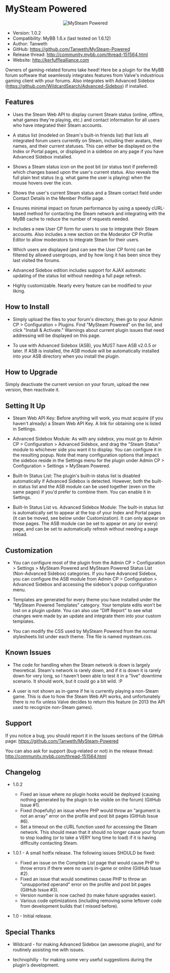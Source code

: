 MySteam Powered
========

<p align="center">
  <img title="MySteam Powered" alt="MySteam Powered" src="http://kerfufflealliance.com/pictures/mysteam/logo_mysteam.jpg" />
</p>

* Version: 1.0.2
* Compatibility: MyBB 1.6.x (last tested on 1.6.12)
* Author: Tanweth
* GitHub: https://github.com/Tanweth/MySteam-Powered
* Release thread: http://community.mybb.com/thread-151564.html
* Website: http://kerfufflealliance.com

Owners of gaming-related forums take heed! Here be a plugin for the MyBB forum software that seamlessly integrates features from Valve's industrious gaming client with your forums. Also integrates with Advanced Sidebox (https://github.com/WildcardSearch/Advanced-Sidebox) if installed.

## Features

* Uses the Steam Web API to display current Steam status (online, offline, what games they're playing, etc.) and contact information for all users who have integrated their Steam accounts.

* A status list (modeled on Steam's built-in friends list) that lists all integrated forum users currently on Steam, including their avatars, their names, and their current statuses. This can either be displayed on the Index or Portal pages, or displayed in a sidebox on any page if you have Advanced Sidebox installed.

* Shows a Steam status icon on the post bit (or status text if preferred) which changes based upon the user's current status. Also reveals the full plain text status (e.g. what game the user is playing) when the mouse hovers over the icon.

* Shows the user's current Steam status and a Steam contact field under Contact Details in the Member Profile page.

* Ensures minimal impact on forum performance by using a speedy cURL-based method for contacting the Steam network and integrating with the MyBB cache to reduce the number of requests needed.

* Includes a new User CP form for users to use to integrate their Steam accounts. Also includes a new section on the Moderator CP Profile Editor to allow moderators to integrate Steam for their users.

* Which users are displayed (and can see the User CP form) can be filtered by allowed usergroups, and by how long it has been since they last visited the forums.

* Advanced Sidebox edition includes support for AJAX automatic updating of the status list without needing a full page refresh.

* Highly customizable. Nearly every feature can be modified to your liking.

## How to Install

* Simply upload the files to your forum's directory, then go to your Admin CP > Configuration > Plugins. Find "MySteam Powered" on the list, and click "Install & Activate." Warnings about current plugin issues that need addressing will be displayed on this page.

* To use with Advanced Sidebox (ASB), you MUST have ASB v2.0.5 or later. If ASB is installed, the ASB module will be automatically installed into your ASB directory when you install the plugin. 

## How to Upgrade

Simply deactivate the current version on your forum, upload the new version, then reactivate it.

## Setting It Up

* Steam Web API Key: Before anything will work, you must acquire (if you haven't already) a Steam Web API Key. A link for obtaining one is listed in Settings.

* Advanced Sidebox Module: As with any sidebox, you must go to Admin CP > Configuration > Advanced Sidebox, and drag the "Steam Status" module to whichever side you want it to display. You can configure it in the resulting popup. Note that many configuration options that impact the sidebox reside in the Settings menu for the plugin under Admin CP > Configuration > Settings > MySteam Powered.

* Built-In Status List: The plugin's built-in status list is disabled automatically if Advanced Sidebox is detected. However, both the built-in status list and the ASB module can be used together (even on the same pages) if you'd prefer to combine them. You can enable it in Settings.

* Built-In Status List vs. Advanced Sidebox Module: The built-in status list is automatically set to appear at the top of your Index and Portal pages (it can be moved, see below under Customization). It can only appear on those pages. The ASB module can be set to appear on any (or every) page, and can be set to automatically refresh without needing a page reload.

## Customization

* You can configure most of the plugin from the Admin CP > Configuration > Settings > MySteam Powered and MySteam Powered Status List (Non-Advanced Sidebox) categories. If you have Advanced Sidebox, you can configure the ASB module from Admin CP > Configuration > Advanced Sidebox and accessing the sidebox's popup configuration menu.

* Templates are generated for every theme you have installed under the "MySteam Powered Templates" category. Your template edits won't be lost on a plugin update. You can also use "Diff Report" to see what changes were made by an update and integrate them into your custom templates.

* You can modify the CSS used by MySteam Powered from the normal stylesheets list under each theme. The file is named mysteam.css.

## Known Issues

* The code for handling when the Steam network is down is largely theoretical. Steam's network is rarely down, and if it is down it is rarely down for very long, so I haven't been able to test it in a "live" downtime scenario. It should work, but it could go a bit wild. :P

* A user is not shown as in-game if he is currently playing a non-Steam game. This is due to how the Steam Web API works, and unfortunately there is no fix unless Valve decides to return this feature (in 2013 the API used to recognize non-Steam games).

## Support

If you notice a bug, you should report it in the Issues sections of the GitHub page: https://github.com/Tanweth/MySteam-Powered

You can also ask for support (bug-related or not) in the release thread: http://community.mybb.com/thread-151564.html

## Changelog

* 1.0.2
	* Fixed an issue where no plugin hooks would be deployed (causing nothing generated by the plugin to be visible on the forum) (GitHub Issue #1).
	* Fixed (hopefully) an issue where PHP would throw an "argument is not an array" error on the profile and post bit pages (GitHub Issue #6).
	* Set a timeout on the cURL function used for accessing the Steam network. This should mean that it should no longer cause your forum to stop loading (or to take a VERY long time to load) if it is having difficulty contacting Steam.

* 1.0.1 - A small hotfix release. The following issues SHOULD be fixed:
	* Fixed an issue on the Complete List page that would cause PHP to throw errors if there were no users in-game or online (GitHub Issue #2).
	* Fixed an issue that would sometimes cause PHP to throw an "unsupported operand" error on the profile and post bit pages (GitHub Issue #3).
	* Version number is now cached (to make future upgrades easier).
	* Various code optimizations (including removing some leftover code from development builds that I missed before).

* 1.0 - Initial release.

## Special Thanks

* Wildcard - for making Advanced Sidebox (an awesome plugin), and for routinely assisting me with issues.

* technophilly - for making some very useful suggestions during the plugin's development.
